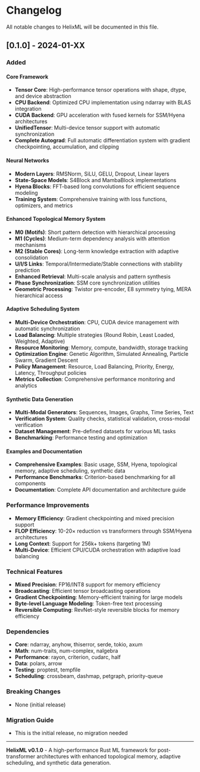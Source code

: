 # Changelog

All notable changes to HelixML will be documented in this file.

## [0.1.0] - 2024-01-XX

### Added

#### Core Framework
- **Tensor Core**: High-performance tensor operations with shape, dtype, and device abstraction
- **CPU Backend**: Optimized CPU implementation using ndarray with BLAS integration
- **CUDA Backend**: GPU acceleration with fused kernels for SSM/Hyena architectures
- **UnifiedTensor**: Multi-device tensor support with automatic synchronization
- **Complete Autograd**: Full automatic differentiation system with gradient checkpointing, accumulation, and clipping

#### Neural Networks
- **Modern Layers**: RMSNorm, SiLU, GELU, Dropout, Linear layers
- **State-Space Models**: S4Block and MambaBlock implementations
- **Hyena Blocks**: FFT-based long convolutions for efficient sequence modeling
- **Training System**: Comprehensive training with loss functions, optimizers, and metrics

#### Enhanced Topological Memory System
- **M0 (Motifs)**: Short pattern detection with hierarchical processing
- **M1 (Cycles)**: Medium-term dependency analysis with attention mechanisms
- **M2 (Stable Cores)**: Long-term knowledge extraction with adaptive consolidation
- **U/I/S Links**: Temporal/Intermediate/Stable connections with stability prediction
- **Enhanced Retrieval**: Multi-scale analysis and pattern synthesis
- **Phase Synchronization**: SSM core synchronization utilities
- **Geometric Processing**: Twistor pre-encoder, E8 symmetry tying, MERA hierarchical access

#### Adaptive Scheduling System
- **Multi-Device Orchestration**: CPU, CUDA device management with automatic synchronization
- **Load Balancing**: Multiple strategies (Round Robin, Least Loaded, Weighted, Adaptive)
- **Resource Monitoring**: Memory, compute, bandwidth, storage tracking
- **Optimization Engine**: Genetic Algorithm, Simulated Annealing, Particle Swarm, Gradient Descent
- **Policy Management**: Resource, Load Balancing, Priority, Energy, Latency, Throughput policies
- **Metrics Collection**: Comprehensive performance monitoring and analytics

#### Synthetic Data Generation
- **Multi-Modal Generators**: Sequences, Images, Graphs, Time Series, Text
- **Verification System**: Quality checks, statistical validation, cross-modal verification
- **Dataset Management**: Pre-defined datasets for various ML tasks
- **Benchmarking**: Performance testing and optimization

#### Examples and Documentation
- **Comprehensive Examples**: Basic usage, SSM, Hyena, topological memory, adaptive scheduling, synthetic data
- **Performance Benchmarks**: Criterion-based benchmarking for all components
- **Documentation**: Complete API documentation and architecture guide

### Performance Improvements
- **Memory Efficiency**: Gradient checkpointing and mixed precision support
- **FLOP Efficiency**: 10-20× reduction vs transformers through SSM/Hyena architectures
- **Long Context**: Support for 256k+ tokens (targeting 1M)
- **Multi-Device**: Efficient CPU/CUDA orchestration with adaptive load balancing

### Technical Features
- **Mixed Precision**: FP16/INT8 support for memory efficiency
- **Broadcasting**: Efficient tensor broadcasting operations
- **Gradient Checkpointing**: Memory-efficient training for large models
- **Byte-level Language Modeling**: Token-free text processing
- **Reversible Computing**: RevNet-style reversible blocks for memory efficiency

### Dependencies
- **Core**: ndarray, anyhow, thiserror, serde, tokio, axum
- **Math**: num-traits, num-complex, nalgebra
- **Performance**: rayon, criterion, cudarc, half
- **Data**: polars, arrow
- **Testing**: proptest, tempfile
- **Scheduling**: crossbeam, dashmap, petgraph, priority-queue

### Breaking Changes
- None (initial release)

### Migration Guide
- This is the initial release, no migration needed

---

**HelixML v0.1.0** - A high-performance Rust ML framework for post-transformer architectures with enhanced topological memory, adaptive scheduling, and synthetic data generation.